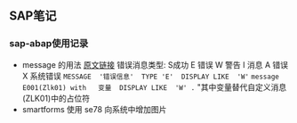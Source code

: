 ## SAP笔记

### sap-abap使用记录 

* message 的用法  [原文链接](https://blog.csdn.net/qq_37625033/article/details/61918244)
  错误消息类型:  S成功   E 错误   W  警告  I  消息  A  错误  X 系统错误
  ` MESSAGE  '错误信息'  TYPE 'E'  DISPLAY LIKE  'W' ` 
  ` message E001(Zlk01) with   变量  DISPLAY LIKE  'W' . `   "其中变量替代自定义消息(ZLK01)中的占位符  
* smartforms 使用
  se78 向系统中增加图片  